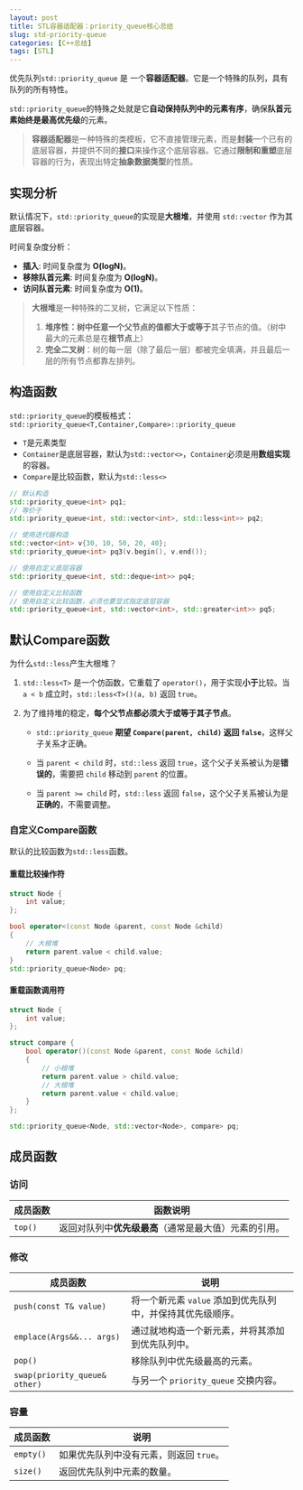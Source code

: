 ```yaml
---
layout: post
title: STL容器适配器：priority_queue核心总结
slug: std-priority-queue
categories: [C++总结]
tags: [STL]
---
```


优先队列`std::priority_queue` 是 一个**容器适配器**。它是一个特殊的队列，具有队列的所有特性。

`std::priority_queue`的特殊之处就是它**自动保持队列中的元素有序**，确保**队首元素始终是最高优先级**的元素。

>   **容器适配器**是一种特殊的类模板，它不直接管理元素，而是**封装**一个已有的底层容器，并提供不同的**接口**来操作这个底层容器。它通过**限制和重塑**底层容器的行为，表现出特定**抽象数据类型**的性质。

## 实现分析

 默认情况下，`std::priority_queue`的实现是**大根堆**，并使用 `std::vector` 作为其底层容器。

时间复杂度分析：

+   **插入**: 时间复杂度为 **O(logN)**。
+   **移除队首元素**: 时间复杂度为 **O(logN)**。
+   **访问队首元素**: 时间复杂度为 **O(1)**。

>   **大根堆**是一种特殊的二叉树，它满足以下性质：
>
>   1.   **堆序性：**树中任意一个父节点的值都**大于或等于**其子节点的值。（树中最大的元素总是在**根节点**上）
>   1.   **完全二叉树**：树的每一层（除了最后一层）都被完全填满，并且最后一层的所有节点都靠左排列。

## 构造函数

`std::priority_queue`的模板格式：`std::priority_queue<T,Container,Compare>::priority_queue`

+   `T`是元素类型
+   `Container`是底层容器，默认为`std::vector<>`，`Container`必须是用**数组实现**的容器。
+   `Compare`是比较函数，默认为`std::less<>`

```cpp
// 默认构造
std::priority_queue<int> pq1;
// 等价于
std::priority_queue<int, std::vector<int>, std::less<int>> pq2;

// 使用迭代器构造
std::vector<int> v{30, 10, 50, 20, 40};
std::priority_queue<int> pq3(v.begin(), v.end());

// 使用自定义底层容器
std::priority_queue<int, std::deque<int>> pq4;

// 使用自定义比较函数
// 使用自定义比较函数，必须也要显式指定底层容器
std::priority_queue<int, std::vector<int>, std::greater<int>> pq5;
```
## 默认Compare函数

为什么`std::less`产生大根堆？

1.   `std::less<T>` 是一个仿函数，它重载了 `operator()`，用于实现**小于**比较。当 `a < b` 成立时，`std::less<T>()(a, b)` 返回 `true`。

2.   为了维持堆的稳定，**每个父节点都必须大于或等于其子节点**。

     +   `std::priority_queue` **期望 `Compare(parent, child)` 返回 `false`**，这样父子关系才正确。

     +   当 `parent < child` 时，`std::less` 返回 `true`，这个父子关系被认为是**错误的**，需要把 `child` 移动到 `parent` 的位置。

     +   当 `parent >= child` 时，`std::less` 返回 `false`，这个父子关系被认为是**正确的**，不需要调整。

### 自定义Compare函数

默认的比较函数为`std::less`函数。

#### 重载比较操作符

```cpp
struct Node {
    int value;
};

bool operator<(const Node &parent, const Node &child)
{
    // 大根堆
    return parent.value < child.value;
}
std::priority_queue<Node> pq;
```

#### 重载函数调用符

```cpp
struct Node {
    int value;
};

struct compare {
    bool operator()(const Node &parent, const Node &child)
    {
        // 小根堆
        return parent.value > child.value;
        // 大根堆
        return parent.value < child.value;
    }
};

std::priority_queue<Node, std::vector<Node>, compare> pq;
```

## 成员函数

### **访问**

| 成员函数 | 函数说明                                               |
| -------- | ------------------------------------------------------ |
| `top()`  | 返回对队列中**优先级最高**（通常是最大值）元素的引用。 |

### **修改**

| 成员函数                      | 说明                                                        |
| ----------------------------- | ----------------------------------------------------------- |
| `push(const T& value)`        | 将一个新元素 `value` 添加到优先队列中，并保持其优先级顺序。 |
| `emplace(Args&&... args)`     | 通过就地构造一个新元素，并将其添加到优先队列中。            |
| `pop()`                       | 移除队列中优先级最高的元素。                                |
| `swap(priority_queue& other)` | 与另一个 `priority_queue` 交换内容。                        |

### **容量**

| 成员函数  | 说明                                    |
| --------- | --------------------------------------- |
| `empty()` | 如果优先队列中没有元素，则返回 `true`。 |
| `size()`  | 返回优先队列中元素的数量。              |
